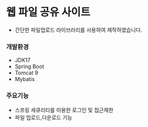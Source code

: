 # 웹 파일 공유 사이트
- 간단한 파일업로드 라이브러리를 사용하여 제작하였습니다.
### 개발환경
- JDK17
- Spring Boot
- Tomcat 9
- Mybatis
### 주요기능
- 스프링 세큐리티를 이용한 로그인 및 접근제한
- 파일 업로드,다운로드 기능
